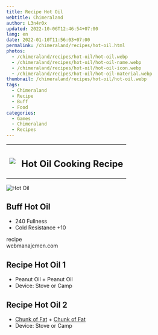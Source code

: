```yaml
---
title: Recipe Hot Oil
webtitle: Chimeraland
author: L3n4r0x
updated: 2022-10-06T12:46:54+07:00
lang: en
date: 2022-01-10T11:56:03+07:00
permalink: /chimeraland/recipes/hot-oil.html
photos:
  - /chimeraland/recipes/hot-oil/hot-oil.webp
  - /chimeraland/recipes/hot-oil/hot-oil-name.webp
  - /chimeraland/recipes/hot-oil/hot-oil-icon.webp
  - /chimeraland/recipes/hot-oil/hot-oil-material.webp
thumbnail: /chimeraland/recipes/hot-oil/hot-oil.webp
tags:
  - Chimeraland
  - Recipe
  - Buff
  - Food
categories:
  - Games
  - Chimeraland
  - Recipes
---
```


<section id="bootstrap-wrapper"><link rel="stylesheet" href="https://cdn.statically.io/gh/dimaslanjaka/Web-Manajemen/40ac3225/css/bootstrap-4.5-wrapper.css"/><div class="row mb-2"><div class="col-md-12 mb-2"><table class="table" id="post-info"><tbody><tr><td><img class="d-inline-block me-2" src="/chimeraland/recipes/hot-oil/hot-oil-icon.webp" width="auto" height="auto"/></td><td><h1 class="fs-5">Hot Oil Cooking Recipe</h1></td></tr></tbody></table></div></div><div class="card mb-2"><div class="row g-0"><div class="col-sm-4 position-relative mb-2"><img src="/chimeraland/recipes/hot-oil/hot-oil-material.webp" class="card-img fit-cover w-100 h-100" alt="Hot Oil" data-fancybox="true"/></div><div class="col-sm-8 mb-2"><div class="card-body"><h2 class="card-title fs-5">Buff Hot Oil</h2><div class="card-text"><ul><li>240 Fullness</li><li>Cold Resistance +10</li></ul></div><span class="badge rounded-pill bg-dark">recipe</span></div><div class="card-footer text-end text-muted">webmanajemen.com</div></div></div></div><div class="row mb-2"><div class="col-12 col-lg-6 recipe-item mb-2"><div class="card"><div class="card-body"><h2 class="card-title fs-5">Recipe Hot Oil 1</h2><div class="card-text"><ul><li>Peanut Oil<span> + </span>Peanut Oil</li><li>Device: Stove or Camp</li></ul></div></div></div></div><div class="col-12 col-lg-6 recipe-item mb-2"><div class="card"><div class="card-body"><h2 class="card-title fs-5">Recipe Hot Oil 2</h2><div class="card-text"><ul><li><a class="text-decoration-none" href="/chimeraland/materials/chunk-of-fat.html">Chunk of Fat</a><span> + </span><a class="text-decoration-none" href="/chimeraland/materials/chunk-of-fat.html">Chunk of Fat</a></li><li>Device: Stove or Camp</li></ul></div></div></div></div></div></section>